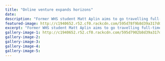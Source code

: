 ```yaml
---
title: "Online venture expands horizons"
date: 
description: "Former WHS student Matt Aplin aims to go travelling full-time while running an online business..."
featured-image: http://c1940652.r52.cf0.rackcdn.com/595d78f9b8d39a317d00064c/Matt-Aplin-photo-1-chron-july-2017.jpg
excerpt: "Former WHS student Matt Aplin aims to go travelling full-time while running an online business."
gallery-image-1: http://c1940652.r52.cf0.rackcdn.com/595d7902b8d39a317d00064e/Matt-Aplin-photo-2-chron-july-2017.jpg
gallery-image-2: 
gallery-image-3: 
gallery-image-4: 
gallery-image-5: 
---
```

